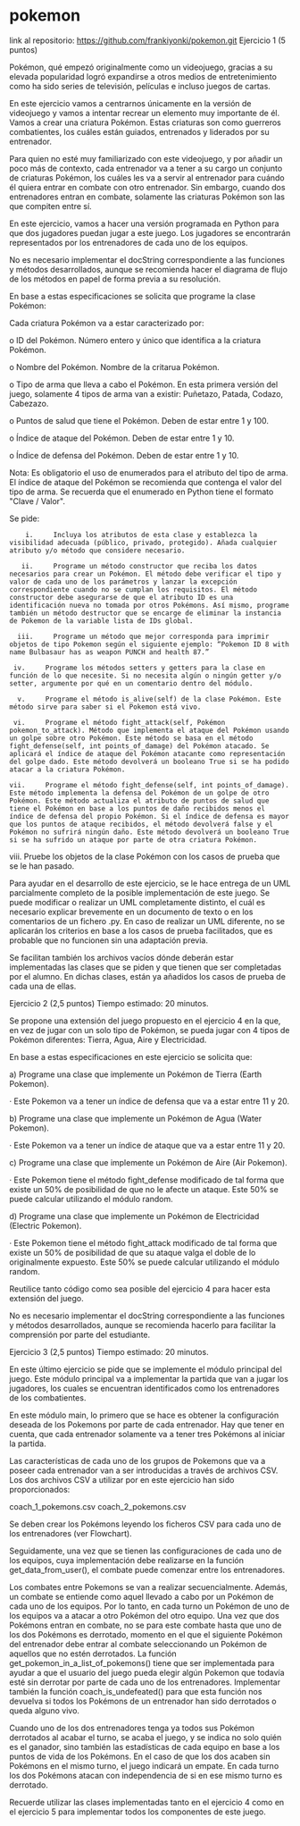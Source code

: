 # pokemon
link al repositorio: https://github.com/frankiyonki/pokemon.git
Ejercicio 1 (5 puntos) 

Pokémon, qué empezó originalmente como un videojuego, gracias a su elevada popularidad logró expandirse a otros medios de entretenimiento como ha sido series de televisión, películas e incluso juegos de cartas.

 En este ejercicio vamos a centrarnos únicamente en la versión de videojuego y vamos a intentar recrear un elemento muy importante de él. Vamos a crear una criatura Pokémon. Estas criaturas son como guerreros combatientes, los cuáles están guiados, entrenados y liderados por su entrenador.

 

Para quien no esté muy familiarizado con este videojuego, y por añadir un poco más de contexto, cada entrenador va a tener a su cargo un conjunto de criaturas Pokémon, los cuáles les va a servir al entrenador para cuándo él quiera entrar en combate con otro entrenador. Sin embargo, cuando dos entrenadores entran en combate, solamente las criaturas Pokémon son las que compiten entre sí.

 

En este ejercicio, vamos a hacer una versión programada en Python para que dos jugadores puedan jugar a este juego. Los jugadores se encontrarán representados por los entrenadores de cada uno de los equipos.

 

No es necesario implementar el docString correspondiente a las funciones y métodos desarrollados, aunque se recomienda hacer el diagrama de flujo de los métodos en papel de forma previa a su resolución.

 

En base a estas especificaciones se solicita que programe la clase Pokémon:

 

Cada criatura Pokémon va a estar caracterizado por:     

o   ID del Pokémon. Número entero y único que identifica a la criatura Pokémon.

o   Nombre del Pokémon. Nombre de la critarua Pokémon.

o   Tipo de arma que lleva a cabo el Pokémon. En esta primera versión del juego, solamente 4 tipos de arma van a existir: Puñetazo, Patada, Codazo, Cabezazo.

o   Puntos de salud que tiene el Pokémon. Deben de estar entre 1 y 100.

o   Índice de ataque del Pokémon. Deben de estar entre 1 y 10.

o   Índice de defensa del Pokémon. Deben de estar entre 1 y 10.

 

Nota: Es obligatorio el uso de enumerados para el atributo del tipo de arma. El índice de ataque del Pokémon se recomienda que contenga el valor del tipo de arma. Se recuerda que el enumerado en Python tiene el formato "Clave / Valor".

 

Se pide:

        i.     Incluya los atributos de esta clase y establezca la visibilidad adecuada (público, privado, protegido). Añada cualquier atributo y/o método que considere necesario.

       ii.     Programe un método constructor que reciba los datos necesarios para crear un Pokémon. El método debe verificar el tipo y valor de cada uno de los parámetros y lanzar la excepción correspondiente cuando no se cumplan los requisitos. El método constructor debe asegurarse de que el atributo ID es una identificación nueva no tomada por otros Pokémons. Así mismo, programe también un método destructor que se encarge de eliminar la instancia de Pokemon de la variable lista de IDs global.

      iii.     Programe un método que mejor corresponda para imprimir objetos de tipo Pokemon según el siguiente ejemplo: “Pokemon ID 8 with name Bulbasaur has as weapon PUNCH and health 87.”

     iv.     Programe los métodos setters y getters para la clase en función de lo que necesite. Si no necesita algún o ningún getter y/o setter, argumente por qué en un comentario dentro del módulo.

      v.     Programe el método is_alive(self) de la clase Pokémon. Este método sirve para saber si el Pokemon está vivo.

     vi.     Programe el método fight_attack(self, Pokémon pokemon_to_attack). Método que implementa el ataque del Pokémon usando un golpe sobre otro Pokémon. Este método se basa en el método fight_defense(self, int points_of_damage) del Pokémon atacado. Se aplicará el índice de ataque del Pokémon atacante como representación del golpe dado. Este método devolverá un booleano True si se ha podido atacar a la criatura Pokémon.

    vii.     Programe el método fight_defense(self, int points_of_damage). Este método implementa la defensa del Pokémon de un golpe de otro Pokémon. Este método actualiza el atributo de puntos de salud que tiene el Pokémon en base a los puntos de daño recibidos menos el índice de defensa del propio Pokémon. Si el índice de defensa es mayor que los puntos de ataque recibidos, el método devolverá false y el Pokémon no sufrirá ningún daño. Este método devolverá un booleano True si se ha sufrido un ataque por parte de otra criatura Pokémon.

   viii.     Pruebe los objetos de la clase Pokémon con los casos de prueba que se le han pasado.

 

 

Para ayudar en el desarrollo de este ejercicio, se le hace entrega de un UML parcialmente completo de la posible implementación de este juego. Se puede modificar o realizar un UML completamente distinto, el cuál es necesario explicar brevemente en un documento de texto o en los comentarios de un fichero .py. En caso de realizar un UML diferente, no se aplicarán los criterios en base a los casos de prueba facilitados, que es probable que no funcionen sin una adaptación previa.

 

Se facilitan también los archivos vacíos dónde deberán estar implementadas las clases que se piden y que tienen que ser completadas por el alumno. En dichas clases, están ya añadidos los casos de prueba de cada una de ellas.

 


Ejercicio 2 (2,5 puntos) Tiempo estimado: 20 minutos.

 

Se propone una extensión del juego propuesto en el ejercicio 4 en la que, en vez de jugar con un solo tipo de Pokémon, se pueda jugar con 4 tipos de Pokémon diferentes: Tierra, Agua, Aire y Electricidad.

 

En base a estas especificaciones en este ejercicio se solicita que:

 

a)    Programe una clase que implemente un Pokémon de Tierra (Earth Pokemon).

·        Este Pokemon va a tener un índice de defensa que va a estar entre 11 y 20.

b)    Programe una clase que implemente un Pokémon de Agua (Water Pokemon).

·        Este Pokemon va a tener un índice de ataque que va a estar entre 11 y 20.

c)     Programe una clase que implemente un Pokémon de Aire (Air Pokemon).

·        Este Pokemon tiene el método fight_defense modificado de tal forma que existe un 50% de posibilidad de que no le afecte un ataque. Este 50% se puede calcular utilizando el módulo random.

d)    Programe una clase que implemente un Pokémon de Electricidad (Electric Pokemon).

·        Este Pokemon tiene el método fight_attack modificado de tal forma que existe un 50% de posibilidad de que su ataque valga el doble de lo originalmente expuesto. Este 50% se puede calcular utilizando el módulo random.

 

 

Reutilice tanto código como sea posible del ejercicio 4 para hacer esta extensión del juego.

 

No es necesario implementar el docString correspondiente a las funciones y métodos desarrollados, aunque se recomienda hacerlo para facilitar la comprensión por parte del estudiante.


Ejercicio 3 (2,5 puntos) Tiempo estimado: 20 minutos.

 

En este último ejercicio se pide que se implemente el módulo principal del juego. Este módulo principal va a implementar la partida que van a jugar los jugadores, los cuales se encuentran identificados como los entrenadores de los combatientes.

 

En este módulo main, lo primero que se hace es obtener la configuración deseada de los Pokemons por parte de cada entrenador. Hay que tener en cuenta, que cada entrenador solamente va a tener tres Pokémons al iniciar la partida.

 

Las características de cada uno de los grupos de Pokemons que va a poseer cada entrenador van a ser introducidas a través de archivos CSV. Los dos archivos CSV a utilizar por en este ejercicio han sido proporcionados:

 

coach_1_pokemons.csv
coach_2_pokemons.csv
 

Se deben crear los Pokémons leyendo los ficheros CSV para cada uno de los entrenadores (ver Flowchart).

 

Seguidamente, una vez que se tienen las configuraciones de cada uno de los equipos, cuya implementación debe realizarse en la función get_data_from_user(), el combate puede comenzar entre los entrenadores.

 

Los combates entre Pokemons se van a realizar secuencialmente. Además, un combate se entiende como aquel llevado a cabo por un Pokémon de cada uno de los equipos. Por lo tanto, en cada turno un Pokémon de uno de los equipos va a atacar a otro Pokémon del otro equipo. Una vez que dos Pokémons entran en combate, no se para este combate hasta que uno de los dos Pokémons es derrotado, momento en el que el siguiente Pokémon del entrenador debe entrar al combate seleccionando un Pokémon de aquellos que no estén derrotados. La función get_pokemon_in_a_list_of_pokemons() tiene que ser implementada para ayudar a que el usuario del juego pueda elegir algún Pokemon que todavía esté sin derrotar por parte de cada uno de los entrenadores. Implementar también la función coach_is_undefeated() para que esta función nos devuelva si todos los Pokémons de un entrenador han sido derrotados o queda alguno vivo.

 

Cuando uno de los dos entrenadores tenga ya todos sus Pokémon derrotados al acabar el turno, se acaba el juego, y se indica no solo quién es el ganador, sino también las estadísticas de cada equipo en base a los puntos de vida de los Pokémons. En el caso de que los dos acaben sin Pokémons en el mismo turno, el juego indicará un empate. En cada turno los dos Pokémons atacan con independencia de si en ese mismo turno es derrotado.

 

Recuerde utilizar las clases implementadas tanto en el ejercicio 4 como en el ejercicio 5 para implementar todos los componentes de este juego.

 

